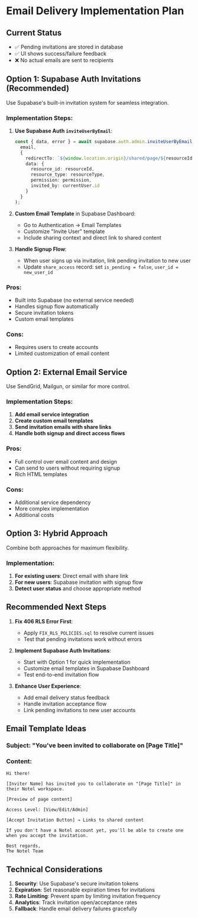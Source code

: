# Email Delivery Implementation Plan

## Current Status
- ✅ Pending invitations are stored in database
- ✅ UI shows success/failure feedback
- ❌ No actual emails are sent to recipients

## Option 1: Supabase Auth Invitations (Recommended)
Use Supabase's built-in invitation system for seamless integration.

### Implementation Steps:
1. **Use Supabase Auth `inviteUserByEmail`**:
   ```typescript
   const { data, error } = await supabase.auth.admin.inviteUserByEmail(
     email,
     {
       redirectTo: `${window.location.origin}/shared/page/${resourceId}`,
       data: {
         resource_id: resourceId,
         resource_type: resourceType,
         permission: permission,
         invited_by: currentUser.id
       }
     }
   );
   ```

2. **Custom Email Template** in Supabase Dashboard:
   - Go to Authentication → Email Templates
   - Customize "Invite User" template
   - Include sharing context and direct link to shared content

3. **Handle Signup Flow**:
   - When user signs up via invitation, link pending invitation to new user
   - Update `share_access` record: set `is_pending = false`, `user_id = new_user_id`

### Pros:
- Built into Supabase (no external service needed)
- Handles signup flow automatically
- Secure invitation tokens
- Custom email templates

### Cons:
- Requires users to create accounts
- Limited customization of email content

## Option 2: External Email Service
Use SendGrid, Mailgun, or similar for more control.

### Implementation Steps:
1. **Add email service integration**
2. **Create custom email templates**
3. **Send invitation emails with share links**
4. **Handle both signup and direct access flows**

### Pros:
- Full control over email content and design
- Can send to users without requiring signup
- Rich HTML templates

### Cons:
- Additional service dependency
- More complex implementation
- Additional costs

## Option 3: Hybrid Approach
Combine both approaches for maximum flexibility.

### Implementation:
1. **For existing users**: Direct email with share link
2. **For new users**: Supabase invitation with signup flow
3. **Detect user status** and choose appropriate method

## Recommended Next Steps

1. **Fix 406 RLS Error First**:
   - Apply `FIX_RLS_POLICIES.sql` to resolve current issues
   - Test that pending invitations work without errors

2. **Implement Supabase Auth Invitations**:
   - Start with Option 1 for quick implementation
   - Customize email templates in Supabase Dashboard
   - Test end-to-end invitation flow

3. **Enhance User Experience**:
   - Add email delivery status feedback
   - Handle invitation acceptance flow
   - Link pending invitations to new user accounts

## Email Template Ideas

### Subject: "You've been invited to collaborate on [Page Title]"

### Content:
```
Hi there!

[Inviter Name] has invited you to collaborate on "[Page Title]" in their Notel workspace.

[Preview of page content]

Access Level: [View/Edit/Admin]

[Accept Invitation Button] → Links to shared content

If you don't have a Notel account yet, you'll be able to create one when you accept the invitation.

Best regards,
The Notel Team
```

## Technical Considerations

1. **Security**: Use Supabase's secure invitation tokens
2. **Expiration**: Set reasonable expiration times for invitations
3. **Rate Limiting**: Prevent spam by limiting invitation frequency
4. **Analytics**: Track invitation open/acceptance rates
5. **Fallback**: Handle email delivery failures gracefully
